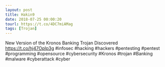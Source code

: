 ```yaml
---
layout: post
title: Hakin9
date: 2018-07-25 00:00:20
tourl: https://t.co/4DC7miAMag
tags: [Trojan]
---
```

New Version of the Kronos Banking Trojan Discovered https://t.co/hj47OpIp3g #infosec #hacking #hackers #pentesting #pentest #programming #opensource #cybersecurity #Kronos #trojan #Banking #malware #cyberattack #cyber